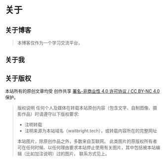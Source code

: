 # 关于


## 关于博客
> 本博客仅作为一个学习交流平台，

## 关于我


## 关于版权
本站所有的原创文章均受 创作共享 [署名-非商业性 4.0 许可协议 / CC BY-NC 4.0](https://creativecommons.org/licenses/by-nc/4.0/) 保护。

> 版权说明
> 任何个人及媒体在转载本站原创内容（包含文字、自制图像、摄影作品）时请遵守以下版权要求:
> - 注明转载
> - 注明来源为本站域名（waitbright.tech），或转载内容所在的完整网址
>   
> 本站图片，除原创作品之外，多数来自互联网。 此类图片的原版权所有者可在任何时候、以任何理由要求本站停止使用有关图片，其中包括被本站编辑（比如加注说明）过的图片， 联系方式见上。
